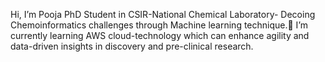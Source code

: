 Hi, I’m Pooja PhD Student in CSIR-National Chemical Laboratory- Decoing Chemoinformatics challenges through Machine learning technique.🌱 I’m currently learning AWS cloud-technology which can enhance agility and data-driven insights in discovery and  pre-clinical research. 


